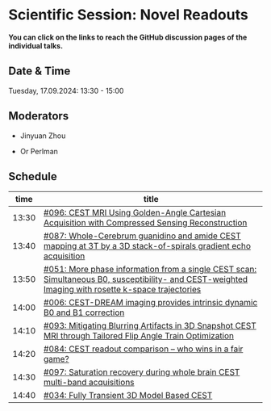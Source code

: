 # Scientific Session: Novel Readouts

**You can click on the links to reach the GitHub discussion pages of the individual talks.**

## Date & Time

Tuesday, 17.09.2024: 13:30 - 15:00

## Moderators

* Jinyuan Zhou

* Or Perlman

## Schedule

| time | title |
|------|-------|
|13:30 |  [#096: CEST MRI Using Golden-Angle Cartesian Acquisition with Compressed Sensing Reconstruction](https://github.com/cest-sources/CEST-conference-2024/discussions/96)|
|13:40 |  [#087: Whole-Cerebrum guanidino and amide CEST mapping at 3T by a 3D stack-of-spirals gradient echo acquisition](https://github.com/cest-sources/CEST-conference-2024/discussions/87) |
|13:50 |  [#051: More phase information from a single CEST scan: Simultaneous B0, susceptibility- and CEST-weighted Imaging with rosette k-space trajectories](https://github.com/cest-sources/CEST-conference-2024/discussions/51) |
|14:00 |  [#006: CEST-DREAM imaging provides intrinsic dynamic B0 and B1 correction](https://github.com/cest-sources/CEST-conference-2024/discussions/6) |
|14:10 |  [#093: Mitigating Blurring Artifacts in 3D Snapshot CEST MRI through Tailored Flip Angle Train Optimization](https://github.com/cest-sources/CEST-conference-2024/discussions/93) |
|14:20 |  [#084: CEST readout comparison – who wins in a fair game?](https://github.com/cest-sources/CEST-conference-2024/discussions/84) |
|14:30 |  [#097: Saturation recovery during whole brain CEST multi-band acquisitions](https://github.com/cest-sources/CEST-conference-2024/discussions/97) |
|14:40 |  [#034: Fully Transient 3D Model Based CEST](https://github.com/cest-sources/CEST-conference-2024/discussions/34) |
